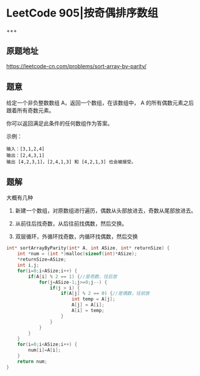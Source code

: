 # LeetCode 905|按奇偶排序数组

+++

## 原题地址

<https://leetcode-cn.com/problems/sort-array-by-parity/>



## 题意

给定一个非负整数数组 A，返回一个数组，在该数组中， A 的所有偶数元素之后跟着所有奇数元素。

你可以返回满足此条件的任何数组作为答案。

 

示例：

~~~
输入：[3,1,2,4]
输出：[2,4,3,1]
输出 [4,2,3,1]，[2,4,1,3] 和 [4,2,1,3] 也会被接受。
~~~



## 题解

大概有几种   

1. 新建一个数组，对原数组进行遍历，偶数从头部放进去，奇数从尾部放进去。

2. 从前往后找奇数，从后往前找偶数，然后交换。
3. 双层循环，外循环找奇数，内循环找偶数，然后交换

~~~c
int* sortArrayByParity(int* A, int ASize, int* returnSize) {
    int *num = (int *)malloc(sizeof(int)*ASize);
    *returnSize=ASize;
    int i,j;
    for(i=0;i<ASize;i++) {
        if(A[i] % 2 == 1) {//是奇数，往后放
            for(j=ASize-1;j>=0;j--) {
                if(j > i) {
                    if(A[j] % 2 == 0) {//是偶数，往前放
                        int temp = A[j];
                        A[j] = A[i];
                        A[i] = temp;
                    }
                }
            }
        }
    } 
    for(i=0;i<ASize;i++) {
        num[i]=A[i];
    }
    return num;   
}
~~~


